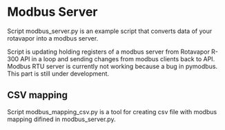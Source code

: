 # Modbus Server
Script modbus_server.py is an example script that converts data of your rotavapor into a modbus server.

Script is updating holding registers of a modbus server from Rotavapor R-300 API in a loop and sending changes from modbus clients back to API.
Modbus RTU server is currently not working because a bug in pymodbus. This part is still under development.

## CSV mapping
Script modbus_mapping_csv.py is a tool for creating csv file with modbus mapping difined in modbus_server.py.
